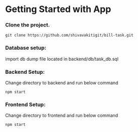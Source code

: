 # Getting Started with App

### Clone the project.

```git clone https://github.com/shivavakitigit/bill-task.git```

### Database setup:
import db dump file located in backend/db/task_db.sql

### Backend Setup:
Change directory to backend and run below command

```npm start```

### Frontend Setup:
Change directory to frontend and run below command

```npm start```